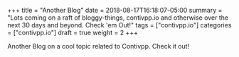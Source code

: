 +++
title = "Another Blog"
date = 2018-08-17T16:18:07-05:00
summary = "Lots coming on a raft of bloggy-things, contivpp.io and otherwise over the next 30 days and beyond. Check 'em Out!"
tags = ["contivpp.io"]
categories = ["contivpp.io"]
draft = true
weight = 2
+++

Another Blog on a cool topic related to Contivpp. Check it out!
 <!--more-->

 
 



